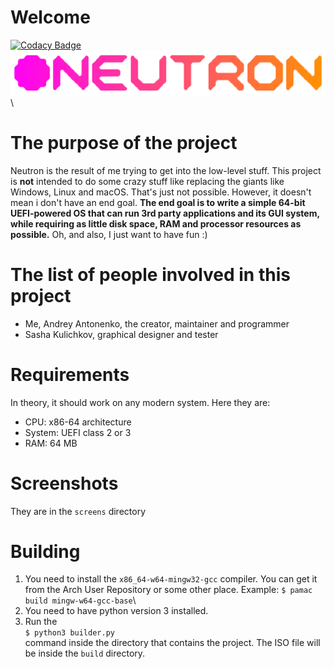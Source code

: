 # Welcome
[![Codacy Badge](https://api.codacy.com/project/badge/Grade/3db2b0cbdd72413a944b0a5004dc3dd8)](https://app.codacy.com/manual/portasynthinca3/neutron?utm_source=github.com&utm_medium=referral&utm_content=portasynthinca3/neutron&utm_campaign=Badge_Grade_Dashboard)\
![logo](https://github.com/portasynthinca3/neutron/blob/master/gfx/logo.png "logo")\
# The purpose of the project
Neutron is the result of me trying to get into the low-level stuff.
This project is **not** intended to do some crazy stuff like replacing the giants like Windows, Linux and macOS. That's just not possible. However, it doesn't mean i don't have an end goal. **The end goal is to write a simple 64-bit UEFI-powered OS that can run 3rd party applications and its GUI system, while requiring as little disk space, RAM and processor resources as possible.** Oh, and also, I just want to have fun :)
# The list of people involved in this project
*  Me, Andrey Antonenko, the creator, maintainer and programmer
*  Sasha Kulichkov, graphical designer and tester
# Requirements
In theory, it should work on any modern system. Here they are:
*  CPU: x86-64 architecture
*  System: UEFI class 2 or 3
*  RAM: 64 MB
# Screenshots
They are in the `screens` directory
# Building
1.  You need to install the `x86_64-w64-mingw32-gcc` compiler. You can get it from the Arch User Repository or
some other place. Example:
`$ pamac build mingw-w64-gcc-base`\
2.  You need to have python version 3 installed.
3.  Run the\
`$ python3 builder.py`\
command inside the directory that contains the project. The ISO file will be inside the `build` directory.